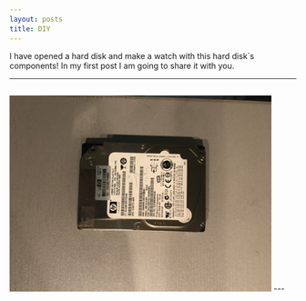 ```yaml
---
layout: posts
title: DIY
---
```


 I have opened a hard disk and make a watch with this hard disk`s components!
 In my first post I am going to share it with you.

---




<html>
<body>

<h2></h2>
<img src="/assets/images/10.jpg" alt="Flowers in Chania" width="460" height="345">

</body>
</html>
 ---



